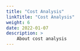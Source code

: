 ```yaml
---
title: "Cost Analysis"
linkTitle: "Cost Analysis"
weight: 6
date: 2022-01-07
description: >
    About cost analysis
---
```


